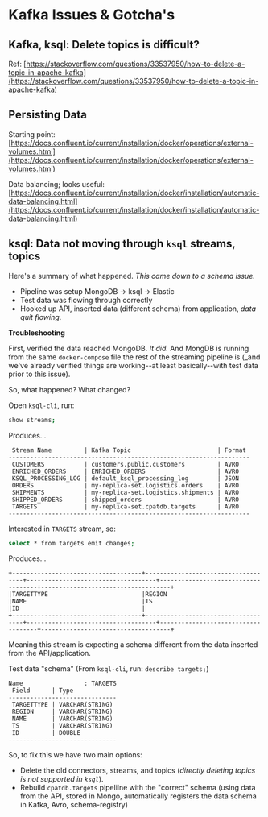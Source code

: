 # Kafka Issues & Gotcha's

## Kafka, ksql: Delete topics is difficult?

Ref: [https://stackoverflow.com/questions/33537950/how-to-delete-a-topic-in-apache-kafka](https://stackoverflow.com/questions/33537950/how-to-delete-a-topic-in-apache-kafka)

## Persisting Data

Starting point: [https://docs.confluent.io/current/installation/docker/operations/external-volumes.html](https://docs.confluent.io/current/installation/docker/operations/external-volumes.html)

Data balancing; looks useful: [https://docs.confluent.io/current/installation/docker/installation/automatic-data-balancing.html](https://docs.confluent.io/current/installation/docker/installation/automatic-data-balancing.html)

## ksql: Data not moving through `ksql` streams, topics

Here's a summary of what happened. *This came down to a schema issue.*

- Pipeline was setup MongoDB -> ksql -> Elastic
- Test data was flowing through correctly
- Hooked up API, inserted data (different schema) from application, _*data quit flowing*_.

**Troubleshooting**

First, verified the data reached MongoDB. _It did._ And MongDB is running from the same `docker-compose` file the rest of the streaming pipeline is (_and we've already verified things are working--at least basically--with test data prior to this issue).

So, what happened? What changed?

Open `ksql-cli`, run:

```bash
show streams;
```

Produces...

```
 Stream Name         | Kafka Topic                        | Format 
-------------------------------------------------------------------
 CUSTOMERS           | customers.public.customers         | AVRO   
 ENRICHED_ORDERS     | ENRICHED_ORDERS                    | AVRO   
 KSQL_PROCESSING_LOG | default_ksql_processing_log        | JSON   
 ORDERS              | my-replica-set.logistics.orders    | AVRO   
 SHIPMENTS           | my-replica-set.logistics.shipments | AVRO   
 SHIPPED_ORDERS      | shipped_orders                     | AVRO   
 TARGETS             | my-replica-set.cpatdb.targets      | AVRO   
-------------------------------------------------------------------
```

Interested in `TARGETS` stream, so:

```bash
select * from targets emit changes;
```

Produces...

```
+------------------------------------+------------------------------------+------------------------------------+------------------------------------+------------------------------------+
|TARGETTYPE                          |REGION                              |NAME                                |TS                                  |ID                                  |
+------------------------------------+------------------------------------+------------------------------------+------------------------------------+------------------------------------+
```

Meaning this stream is expecting a schema different from the data inserted from the API/application.

Test data "schema" (From `ksql-cli`, run: `describe targets;`)

```
Name                 : TARGETS
 Field      | Type            
------------------------------
 TARGETTYPE | VARCHAR(STRING) 
 REGION     | VARCHAR(STRING) 
 NAME       | VARCHAR(STRING) 
 TS         | VARCHAR(STRING) 
 ID         | DOUBLE          
------------------------------
```

So, to fix this we have two main options:

- Delete the old connectors, streams, and topics (_directly deleting topics is not supported in `ksql`_).
- Rebuild `cpatdb.targets` pipelilne with the "correct" schema (using data from the API, stored in Mongo, automatically registers the data schema in Kafka, Avro, schema-registry)